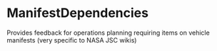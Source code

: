 # ManifestDependencies
Provides feedback for operations planning requiring items on vehicle manifests (very specific to NASA JSC wikis)
